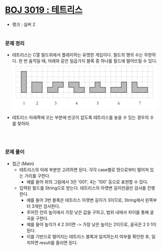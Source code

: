 # [BOJ 3019 : 테트리스](https://www.acmicpc.net/problem/3019)
- 랭크 : 실버 2
  <br><br>
  
### 문제 정리
- 테트리스는 C열 필드위에서 플레이하는 유명한 게임이다. 필드의 행의 수는 무한하다. 한 번 움직일 때, 아래와 같은 일곱가지 블록 중 하나를 필드에 떨어뜨릴 수 있다.
![img.png](img.png)
- 테트리스 아래쪽에 오는 부분에 빈곳이 없도록 테트리스를 놓을 수 있는 경우의 수를 찾아라.  

   <br><br>

### 문제 풀이
- 접근 (Main)
   - 테트리스의 아래 부분만 고려하면 된다. 각각 case별로 땅으로부터 떨어져 있는 거리를 구한다.
      - 예를 들어 위의 그림에서 3은 '001', 4는 '100' 등으로 표현할 수 있다.
   - 입력된 필드를 String으로 받는다. 테트리스의 아랫변 길이만큼만 검사를 진행한다.
      - 예를 들어 3번 블록은 테트리스 아랫변 길이가 3이므로, String에서 왼쪽부터 3개만 검사한다.
      - 주어진 칸의 높이에서 가장 낮은 값을 구하고, 범위 내에서 차이를 통해 굴곡을 구한다.
      - 예를 들어 높이가 4 2 3이면 -> 가장 낮은 높이는 2이므로, 굴곡은 2 0 1이 된다.
      - 이를 기반으로 떨어지는 테트리스 블록과 일치하는지 여부를 확인한 후, 일치하면 result를 올리면 된다.
    
    
    

  

    
    


    
    


